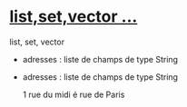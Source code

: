 # [list,set,vector ... ](https://github.com/grouault/spring-tutorial/blob/master/spring-contexte/notes/balise-attributs-xml/configuration-xml.md)

 list, set, vector

* adresses : liste de champs de type String
* adresses : liste de champs de type String

     <!-- 
     property name="adresses": simple string -->
     <property name="adresses">
        <list>
	  <value>1 rue du midi</value>
	  <value>é rue de Paris</value>
        </list>
      </property>





    <!-- property name="adresses" -->
    <property name="adresses">
	   <list value-type="fr.exagone.beans.Adresse">
		   <bean class="fr.exagone.beans.Adresse">
			   <constructor-arg index="0" value="78000" />
			   <constructor-arg index="1" value="18 rue de la Reine" />
			   <constructor-arg index="2" value="Versailles" />
			   <constructor-arg index="3" value="France" />
		   </bean>
	   </list>
    </property>


    <!-- property name="adresses" -->
    <property name="adresses">
    <bean class="java.util.ArrayList">
	  <constructor-arg>
	    <list value-type="fr.exagone.beans.Adresse">
	      <bean class="fr.exagone.beans.Adresse">
		    <constructor-arg index="0" value="78000" />
			<constructor-arg index="1" value="18 rue de la Reine" />
			<constructor-arg index="2" value="Versailles" />
			<constructor-arg index="3" value="France" />
		  </bean>
		</list>
	  </constructor-arg>
    </bean>
    </property>

	
	<!-- par référence -->
    <bean id="adresses" class="java.util.Vector">
	  <list>
	    <ref bean="adresse1" />
		<ref bean="adresse2" />
		<ref bean="adresse3" />                
	  </list>
    </bean>
	
    <!-- par référence -->
    <bean id="adresses" class="java.util.Vector">
	<constructor-arg>
	  <list>
	    <ref bean="adresse1" />
		<ref bean="adresse2" />
		<ref bean="adresse3" />                
	  </list>
    </constructor-arg>
    </bean>
